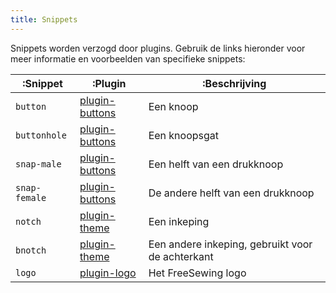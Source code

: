 ```yaml
---
title: Snippets
---
```


Snippets worden verzogd door plugins. Gebruik de links hieronder voor meer informatie en voorbeelden van specifieke snippets:

| :Snippet      | :Plugin                                      | :Beschrijving                                    |
| ------------- | -------------------------------------------- | ------------------------------------------------ |
| `button`      | [plugin-buttons](/reference/plugins/buttons) | Een knoop                                        |
| `buttonhole`  | [plugin-buttons](/reference/plugins/buttons) | Een knoopsgat                                    |
| `snap-male`   | [plugin-buttons](/reference/plugins/buttons) | Een helft van een drukknoop                      |
| `snap-female` | [plugin-buttons](/reference/plugins/buttons) | De andere helft van een drukknoop                |
| `notch`       | [plugin-theme](/reference/plugins/theme)     | Een inkeping                                     |
| `bnotch`      | [plugin-theme](/reference/plugins/theme)     | Een andere inkeping, gebruikt voor de achterkant |
| `logo`        | [plugin-logo](/reference/plugins/logo)       | Het FreeSewing logo                              |


